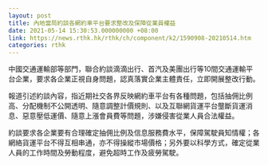 ```yaml
---
layout: post
title: 內地當局約談各網約車平台要求整改及保障從業員權益
date: 2021-05-14 15:30:53.000000000 +08:00
link: https://news.rthk.hk/rthk/ch/component/k2/1590908-20210514.htm
categories: rthk
---
```


中國交通運輸部等部門，聯合約談滴滴出行、首汽及美團出行等10間交通運輸平台企業，要求各企業正視自身問題，認真落實企業主體責任，立即開展整改行動。

報道引述約談內容，指近期社交各界反映網約車平台有各種問題，包括抽佣比例高、分配機制不公開透明、隨意調整計價規則、以及互聯網貨運平台壟斷貨運消息、惡意壓低運價、隨意上漲會員費等問題，涉嫌侵害從業人員合法權益。

約談要求各企業要有合理確定抽佣比例及信息服務費水平，保障駕駛員知情權；各網絡貨運平台不得互相串通，亦不得操縱市場價格；另外要以科學方式，確定從業人員的工作時間及勞動程度，避免超時工作及疲勞駕駛。
